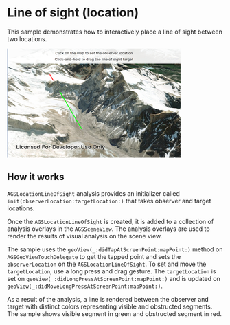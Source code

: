 # Line of sight (location)

This sample demonstrates how to interactively place a line of sight between two locations.

![](image1.png)

## How it works

`AGSLocationLineOfSight` analysis provides an initializer called `init(observerLocation:targetLocation:)` that takes observer and target locations.

Once the `AGSLocationLineOfSight` is created, it is added to a collection of analysis overlays in the `AGSSceneView`. The analysis overlays are used to render the results of visual analysis on the scene view.

The sample uses the `geoView(_:didTapAtScreenPoint:mapPoint:)` method on `AGSGeoViewTouchDelegate` to get the tapped point and sets the `observerLocation` on the `AGSLocationLineOfSight`. To set and move the `targetLocation`, use a long press and drag gesture. The `targetLocation` is set on `geoView(_:didLongPressAtScreenPoint:mapPoint:)` and is updated on `geoView(_:didMoveLongPressAtScreenPoint:mapPoint:)`.

As a result of the analysis, a line is rendered between the observer and target with distinct colors representing visible and obstructed segments. The sample shows visible segment in green and obstructed segment in red.
